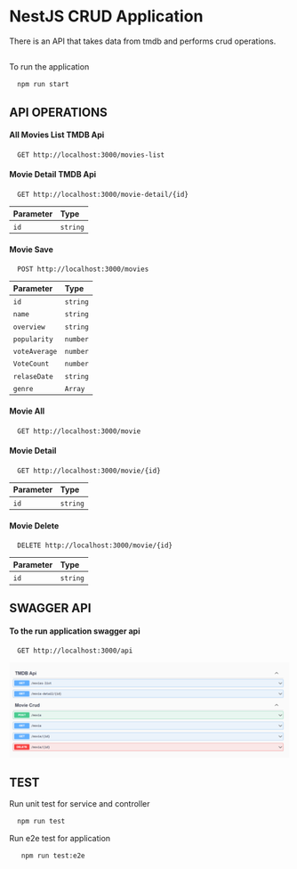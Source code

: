 
# NestJS CRUD Application

There is an API that takes data from tmdb and performs crud operations.


## 

To run the application

```bash
  npm run start
```

  
## API OPERATIONS

#### All Movies List TMDB Api

```https
  GET http://localhost:3000/movies-list
```


#### Movie Detail TMDB Api

```http
  GET http://localhost:3000/movie-detail/{id}
```

| Parameter | Type     | 
| :-------- | :------- | 
| `id`      | `string` | 

#### Movie Save

```http
  POST http://localhost:3000/movies
```

| Parameter | Type     |
| :-------- | :------- | 
| `id`      | `string` | 
| `name`      | `string` | 
| `overview`      | `string` | 
| `popularity`      | `number` | 
| `voteAverage`      | `number` | 
| `VoteCount`      | `number` | 
| `relaseDate`      | `string` | 
| `genre`      | `Array` | 

#### Movie All

```http
  GET http://localhost:3000/movie
```

#### Movie Detail

```http
  GET http://localhost:3000/movie/{id}
```

| Parameter | Type     | 
| :-------- | :------- | 
| `id`      | `string` | 

#### Movie Delete

```http
  DELETE http://localhost:3000/movie/{id}
```

| Parameter | Type     | 
| :-------- | :------- | 
| `id`      | `string` | 


## SWAGGER API
#### To the run application swagger api

```https
  GET http://localhost:3000/api
```


![Uygulama Ekran Görüntüsü](https://github.com/merveozmann/nestjs-crud/blob/master/swagger.PNG)

  

## TEST

Run unit test for service and controller

```bash
  npm run test
```
Run e2e test for application

```bash
   npm run test:e2e
```
  
